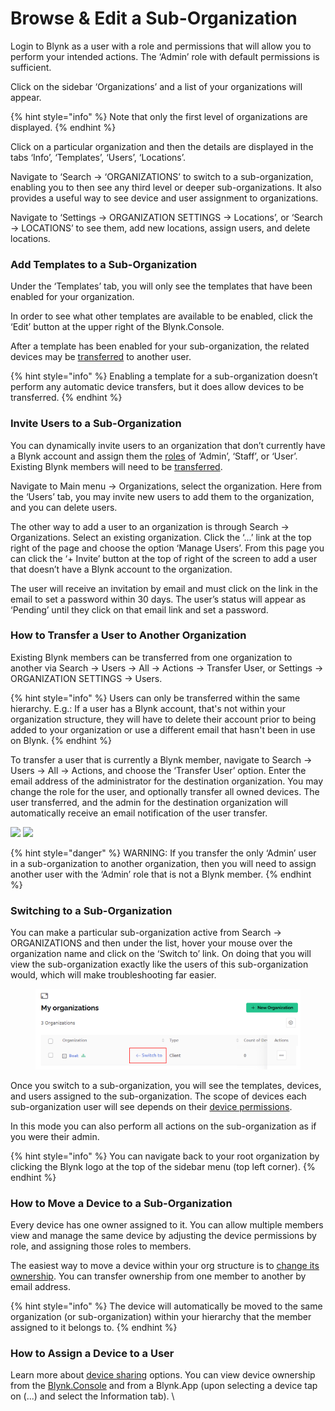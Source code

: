 # Browse & Edit a Sub-Organization

Login to Blynk as a user with a role and permissions that will allow you to perform your intended actions.  The ‘Admin’ role with default permissions is sufficient.

Click on the sidebar ‘Organizations’ and a list of your organizations will appear.

{% hint style="info" %}
Note that only the first level of organizations are displayed.
{% endhint %}

Click on a particular organization and then the details are displayed in the tabs ‘Info’, ‘Templates’, ‘Users’, ‘Locations’.

Navigate to ‘Search -> ‘ORGANIZATIONS’ to switch to a sub-organization, enabling you to then see any third level or deeper sub-organizations. It also provides a useful way to see device and user assignment to organizations.

Navigate to ‘Settings -> ORGANIZATION SETTINGS -> Locations’, or ‘Search -> LOCATIONS’ to see them, add new locations, assign users, and delete locations.

### Add Templates to a Sub-Organization

Under the ‘Templates’ tab, you will only see the templates that have been enabled for your organization.

In order to see what other templates are available to be enabled, click the ‘Edit’ button at the upper right of the Blynk.Console.

After a template has been enabled for your sub-organization, the related devices may be [transferred](https://docs.blynk.io/en/blynk.console/devices/actions-with-devices#move-device-to-another-organization-within-your-hierarchy) to another user.

{% hint style="info" %}
Enabling a template for a sub-organization doesn’t perform any automatic device transfers, but it does allow devices to be transferred.
{% endhint %}

### Invite Users to a Sub-Organization

You can dynamically invite users to an organization that don’t currently have a Blynk account and assign them the [roles](../settings/access.md) of ‘Admin’, ‘Staff’, or ‘User’.  Existing Blynk members will need to be [transferred](browse-and-edit-a-sub-organization.md#how-to-transfer-a-user-to-another-organization).

Navigate to Main menu -> Organizations, select the organization. Here from the ‘Users’ tab, you may invite new users to add them to the organization, and you can delete users.

The other way to add a user to an organization is through Search -> Organizations. Select an existing organization. Click the ‘...’ link at the top right of the page and choose the option ‘Manage Users’.  From this page you can click the ‘+ Invite’ button at the top of right of the screen to add a user that doesn’t have a Blynk account to the organization.&#x20;

The user will receive an invitation by email and must click on the link in the email to set a password within 30 days. The user’s status will appear as ‘Pending’ until they click on that email link and set a password.

### How to Transfer a User to Another Organization

Existing Blynk members can be transferred from one organization to another via Search -> Users -> All -> Actions -> Transfer User, or Settings -> ORGANIZATION SETTINGS -> Users.

{% hint style="info" %}
Users can only be transferred within the same hierarchy. E.g.: If a user has a Blynk account, that's not within your organization structure, they will have to delete their account prior to being added to your organization or use a different email that hasn't been in use on Blynk.&#x20;
{% endhint %}

To transfer a user that is currently a Blynk member, navigate to  Search -> Users -> All -> Actions, and choose the ‘Transfer User’ option. Enter the email address of the administrator for the destination organization. You may change the role for the user, and optionally transfer all owned devices. The user transferred, and the admin for the destination organization will automatically receive an email notification of the user transfer.

![](https://lh6.googleusercontent.com/lheniT04JM8J9tggh3d3aG7aQbwN9s9QHPZ9E7plcDSGeQjkOc6noBEXHYGI\_J6lArBnLYV1oK1gjsrXOTrFB\_9TX8zpM2J06SFqxL3QSr5eNQOHz9\_6A\_bYH9lhMjE9agmtdLtiUsMQRwsjXgrfEiVZHFLD9Val0ulyJXzgJgNuw9FpXzr6EssNN\_vUig)   ![](https://lh5.googleusercontent.com/VR1k0YxzWlflnCNJnJLxTe3x0dy0sa6pbzFiNtsNoQ0CKeZRZI\_K0QN1WlN72k5H60yYeB66qlDR7XgsB3MaDB6Roi6hQPk4\_xRswMEEwnkfxt6t\_tWzmwI4qi3qO8egk7b\_HLxg7ja-NdYZ7HviiIDJcfs13v9e4091OMk1z\_uzoV8PMmEy\_DvAvXVnvQ)

{% hint style="danger" %}
WARNING:  If you transfer the only ‘Admin’ user in a sub-organization to another organization, then you will need to assign another user with the ‘Admin’ role that is not a Blynk member.
{% endhint %}

### Switching to a Sub-Organization

You can make a particular sub-organization active from Search -> ORGANIZATIONS and then under the list, hover your mouse over the organization name and click on the ‘Switch to’ link. On doing that you will view the sub-organization exactly like the users of this sub-organization would, which will make troubleshooting far easier.

<figure><img src="../../.gitbook/assets/switch-to.png" alt=""><figcaption></figcaption></figure>

Once you switch to a sub-organization, you will see the templates, devices, and users assigned to the sub-organization. The scope of devices each sub-organization user will see depends on their [device permissions](../settings/access.md#devices).

In this mode you can also perform all actions on the sub-organization as if you were their admin.

{% hint style="info" %}
You can navigate back to your root organization by clicking the Blynk logo at the top of the sidebar menu (top left corner).
{% endhint %}

### How to Move a Device to a Sub-Organization

Every device has one owner assigned to it. You can allow multiple members view and manage the same device by adjusting the device permissions by role, and assigning those roles to members.

The easiest way to move a device within your org structure is to [change its ownership](../devices/actions-with-devices.md#device-transfer). You can transfer ownership from one member to another by email address.

{% hint style="info" %}
The device will automatically be moved to the same organization (or sub-organization) within your hierarchy that the member assigned to it belongs to.
{% endhint %}

### How to Assign a Device to a User

Learn more about [device sharing](../devices/device-sharing.md) options. You can view device ownership from the [Blynk.Console](../users/device-owner-view.md) and from a Blynk.App (upon selecting a device tap on (...) and select the Information tab). \


